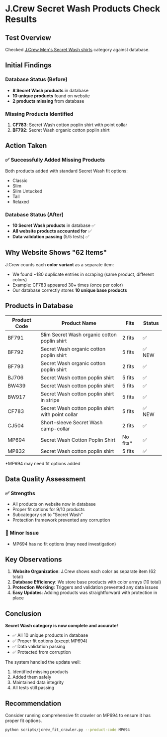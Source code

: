 # J.Crew Secret Wash Products Check Results

## Test Overview
Checked [J.Crew Men's Secret Wash shirts](https://www.jcrew.com/plp/mens/categories/clothing/shirts?sub-categories=men-shirts-secretwash) category against database.

## Initial Findings

### Database Status (Before)
- **8 Secret Wash products** in database
- **10 unique products** found on website
- **2 products missing** from database

### Missing Products Identified
1. **CF783**: Secret Wash cotton poplin shirt with point collar
2. **BF792**: Secret Wash organic cotton poplin shirt

## Action Taken

### ✅ Successfully Added Missing Products

Both products added with standard Secret Wash fit options:
- Classic
- Slim
- Slim Untucked
- Tall
- Relaxed

### Database Status (After)
- **10 Secret Wash products** in database ✅
- **All website products accounted for** ✅
- **Data validation passing** (5/5 tests) ✅

## Why Website Shows "62 Items"

J.Crew counts each **color variant** as a separate item:
- We found ~180 duplicate entries in scraping (same product, different colors)
- Example: CF783 appeared 30+ times (once per color)
- Our database correctly stores **10 unique base products**

## Products in Database

| Product Code | Product Name | Fits | Status |
|-------------|--------------|------|---------|
| BF791 | Slim Secret Wash organic cotton poplin shirt | 2 fits | ✅ |
| BF792 | Secret Wash organic cotton poplin shirt | 5 fits | ✅ NEW |
| BF793 | Secret Wash organic cotton poplin shirt | 2 fits | ✅ |
| BJ706 | Secret Wash cotton poplin shirt | 5 fits | ✅ |
| BW439 | Secret Wash cotton poplin shirt | 5 fits | ✅ |
| BW917 | Secret Wash cotton poplin shirt in stripe | 5 fits | ✅ |
| CF783 | Secret Wash cotton poplin shirt with point collar | 5 fits | ✅ NEW |
| CJ504 | Short-sleeve Secret Wash camp-collar | 2 fits | ✅ |
| MP694 | Secret Wash Cotton Poplin Shirt | No fits* | ✅ |
| MP832 | Secret Wash cotton poplin shirt | 5 fits | ✅ |

*MP694 may need fit options added

## Data Quality Assessment

### ✅ Strengths
- All products on website now in database
- Proper fit options for 9/10 products
- Subcategory set to "Secret Wash"
- Protection framework prevented any corruption

### 📝 Minor Issue
- MP694 has no fit options (may need investigation)

## Key Observations

1. **Website Organization**: J.Crew shows each color as separate item (62 total)
2. **Database Efficiency**: We store base products with color arrays (10 total)
3. **Protection Working**: Triggers and validation prevented any data issues
4. **Easy Updates**: Adding products was straightforward with protection in place

## Conclusion

**Secret Wash category is now complete and accurate!**

- ✅ All 10 unique products in database
- ✅ Proper fit options (except MP694)
- ✅ Data validation passing
- ✅ Protected from corruption

The system handled the update well:
1. Identified missing products
2. Added them safely
3. Maintained data integrity
4. All tests still passing

## Recommendation

Consider running comprehensive fit crawler on MP694 to ensure it has proper fit options.

```bash
python scripts/jcrew_fit_crawler.py --product-code MP694
```
